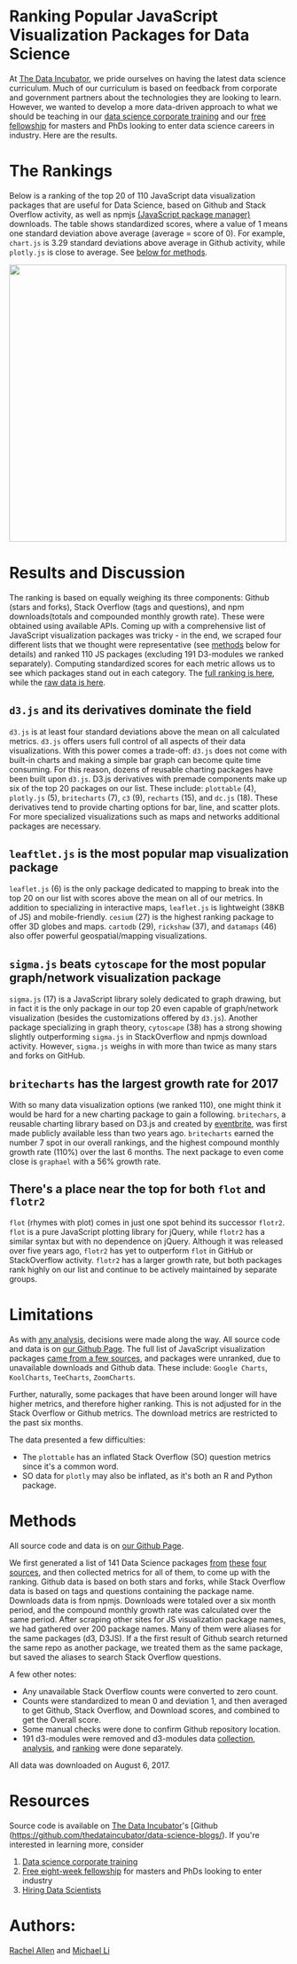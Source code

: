 # Ranking Popular JavaScript Visualization Packages for Data Science

At [The Data Incubator](https://www.thedataincubator.com/), we pride ourselves on having the latest data science curriculum. Much of our curriculum is based on feedback from corporate and government partners about the technologies they are looking to learn.  However, we wanted to develop a more data-driven approach to what we should be teaching in our [data science corporate training](https://www.thedataincubator.com/training.html) and our [free fellowship](https://www.thedataincubator.com/fellowship.html) for masters and PhDs looking to enter data science careers in industry. Here are the results.

# The Rankings

Below is a ranking of the top 20 of 110 JavaScript data visualization packages that are useful for Data Science, based on Github and Stack Overflow activity, as well as npmjs [(JavaScript package manager)](https://www.npmjs.com/) downloads. The table shows standardized scores, where a value of 1 means one standard deviation above average (average = score of 0). For example, `chart.js` is 3.29 standard deviations above average in Github activity, while `plotly.js` is close to average. See [below for methods](#Methods).

<img src="https://github.com/thedataincubator/data-science-blogs/blob/master/img/js_viz_rank.png" width=500px></img>


# Results and Discussion

The ranking is based on equally weighing its three components: Github (stars and forks), Stack Overflow (tags and questions), and npm downloads(totals and compounded monthly growth rate). These were obtained using available APIs. Coming up with a comprehensive list of JavaScript visualization packages was tricky - in the end, we scraped four different lists that we thought were representative (see [methods](#Methods) below for details) and ranked 110 JS packages (excluding 191 D3-modules we ranked separately). Computing standardized scores for each metric allows us to see which packages stand out in each category. The [full ranking is here](https://github.com/thedataincubator/data-science-blogs/blob/master/output/js_viz_final_Rankings.csv), while the [raw data is here](https://github.com/thedataincubator/data-science-blogs/blob/master/output/JS_VIZ_data.csv).

## `d3.js` and its derivatives dominate the field

`d3.js` is at least four standard deviations above the mean on all calculated metrics. `d3.js` offers users full control of all aspects of their data visualizations. With this power comes a trade-off: `d3.js` does not come with built-in charts and making a simple bar graph can become quite time consuming. For this reason, dozens of reusable charting packages have been built upon `d3.js`. D3.js derivatives with premade components make up six of the top 20 packages on our list. These include: `plottable` (4), `plotly.js` (5), `britecharts` (7), `c3` (9), `recharts` (15), and `dc.js` (18). These derivatives tend to provide charting options for bar, line, and scatter plots. For more specialized visualizations such as maps and networks additional packages are necessary.

## `leaftlet.js` is the most popular map visualization package
`leaflet.js` (6) is the only package dedicated to mapping to break into the top 20 on our list with scores above the mean on all of our metrics. In addition to specializing in interactive maps, `leaflet.js` is lightweight (38KB of JS) and mobile-friendly. `cesium` (27) is the highest ranking package to offer 3D globes and maps. `cartodb` (29), `rickshaw` (37), and `datamaps` (46) also offer powerful geospatial/mapping visualizations.

## `sigma.js` beats `cytoscape` for the most popular graph/network visualization package
`sigma.js` (17) is a JavaScript library solely dedicated to graph drawing, but in fact it is the only package in our top 20 even capable of graph/network visualization (besides the customizations offered by `d3.js`). Another package specializing in graph theory, `cytoscape` (38) has a strong showing slightly outperforming `sigma.js` in StackOverflow and npmjs download activity. However, `sigma.js` weighs in with more than twice as many stars and forks on GitHub. 

## `britecharts` has the largest growth rate for 2017
With so many data visualization options (we ranked 110), one might think it would be hard for a new charting package to gain a following. `britechars`, a reusable charting library based on D3.js and created by [eventbrite](https://www.eventbrite.com/engineering/introducing-britecharts/), was first made publicly available less than two years ago. `britecharts` earned the number 7 spot in our overall rankings, and the highest compound monthly growth rate (110%) over the last 6 months. The next package to even come close is `graphael` with a 56% growth rate.

## There's a place near the top for both `flot` and `flotr2`
`flot` (rhymes with plot) comes in just one spot behind its successor `flotr2`. `flot` is a pure JavaScript plotting library for jQuery, while `flotr2` has a similar syntax but with no dependence on jQuery. Although it was released over five years ago, `flotr2` has yet to outperform `flot` in GitHub or StackOverflow activity. `flotr2` has a larger growth rate, but both packages rank highly on our list and continue to be actively maintained by separate groups.


# Limitations

As with [any analysis](https://twitter.com/benhamner/status/732392995610198016), decisions were made along the way. All source code and data is on [our Github Page](https://github.com/thedataincubator/data-science-blogs). The full list of JavaScript visualization packages [came from a few sources](#Methods), and packages were unranked, due to unavailable downloads and Github data. These include: `Google Charts`, `KoolCharts`, `TeeCharts`, `ZoomCharts`. 

Further, naturally, some packages that have been around longer will have higher metrics, and therefore higher ranking. This is not adjusted for in the Stack Overflow or Github metrics. The download metrics are restricted to the past six months.

The data presented a few difficulties:

* The `plottable` has an inflated Stack Overflow (SO) question metrics since 
  it's a common word.
* SO data for `plotly` may also be inflated, as it's both an R and Python
  package.


# Methods

All source code and data is on [our Github Page](https://github.com/thedataincubator/data-science-blogs).

We first generated a list of 141 Data Science packages [from](https://github.com/fasouto/awesome-dataviz) [these](https://github.com/wbkd/awesome-d3) [four](https://en.wikipedia.org/wiki/Comparison_of_JavaScript_charting_frameworks) [sources](https://cssauthor.com/javascript-charting-libraries), and then collected metrics for all of them, to come up with the ranking. Github data is based on both stars and forks, while Stack Overflow data is based on tags and questions containing the package name. Downloads data is from npmjs. Downloads were totaled over a six month period, and the compound monthly growth rate was calculated over the same period. After scraping other sites for JS visualization package names, we had gathered over 200 package names. Many of them were aliases for the same packages (d3, D3JS). If a the first result of Github search returned the same repo as another package, we treated them as the same package, but saved the aliases to search Stack Overflow questions. 

A few other notes:

* Any unavailable Stack Overflow counts were converted to zero count. 
* Counts were standardized to mean 0 and deviation 1, and then averaged to
  get Github, Stack Overflow, and Download scores, and combined to get the Overall 
  score. 
* Some manual checks were done to confirm Github repository location.
* 191 d3-modules were removed and d3-modules data [collection](https://github.com/thedataincubator/data-science-blogs/blob/master/code/make_D3_modules_data.ipynb), [analysis](https://github.com/thedataincubator/data-science-blogs/blob/master/code/D3_modules_analysis.ipynb), and [ranking](https://github.com/thedataincubator/data-science-blogs/blob/master/img/d3_mod_rank.png) were done separately.

All data was downloaded on August 6, 2017.

# Resources
Source code is available on [The Data Incubator](https://www.thedataincubator.com/)'s [Github (https://github.com/thedataincubator/data-science-blogs/). If you're interested in learning more, consider

1. [Data science corporate training](https://www.thedataincubator.com/training.html)
2. [Free eight-week fellowship](https://www.thedataincubator.com/fellowship.html) for masters and PhDs looking to enter industry
3. [Hiring Data Scientists](https://www.thedataincubator.com/hiring.html)

# Authors:
[Rachel Allen](https://github.com/raykallen/) and [Michael Li](https://github.com/tianhuil/)
